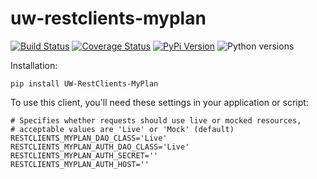 # uw-restclients-myplan

[![Build Status](https://github.com/uw-it-aca/uw-restclients-myplan/workflows/tests/badge.svg?branch=main)](https://github.com/uw-it-aca/uw-restclients-myplan/actions)
[![Coverage Status](https://coveralls.io/repos/uw-it-aca/uw-restclients-myplan/badge.svg?branch=main)](https://coveralls.io/r/uw-it-aca/uw-restclients-myplan?branch=main)
[![PyPi Version](https://img.shields.io/pypi/v/uw-restclients-myplan.svg)](https://pypi.python.org/pypi/uw-restclients-myplan)
![Python versions](https://img.shields.io/pypi/pyversions/uw-restclients-myplan.svg)


Installation:

    pip install UW-RestClients-MyPlan

To use this client, you'll need these settings in your application or script:

    # Specifies whether requests should use live or mocked resources,
    # acceptable values are 'Live' or 'Mock' (default)
    RESTCLIENTS_MYPLAN_DAO_CLASS='Live'
    RESTCLIENTS_MYPLAN_AUTH_DAO_CLASS='Live'
    RESTCLIENTS_MYPLAN_AUTH_SECRET=''
    RESTCLIENTS_MYPLAN_AUTH_HOST=''
